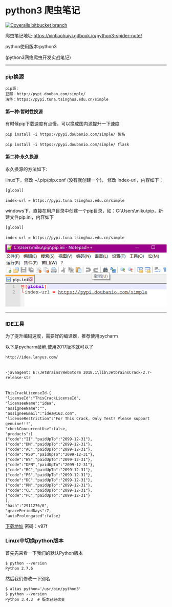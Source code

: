 # python3 爬虫笔记

[![Coveralls bitbucket branch](	https://img.shields.io/badge/python3爬虫笔记-心跳回忆-green.svg?longCache=true&style=plastic)](https://github.com/CoderAngle/python3-spider-note)

爬虫笔记地址:https://xintiaohuiyi.gitbook.io/python3-spider-note/
  
python使用版本:python3

\(python3网络爬虫开发实战笔记\)

---

### pip换源

```
pip源:
豆瓣：http://pypi.douban.com/simple/
清华：https://pypi.tuna.tsinghua.edu.cn/simple
```

#### 第一种:暂时性换源

有时候pip下载速度有点慢，可以换成国内源提升一下速度

```
pip install -i https://pypi.doubanio.com/simple/ 包名 

pip install -i https://pypi.doubanio.com/simple/ flask
```

#### 第二种:永久换源

永久换源的方法如下:

linux下，修改 ~/.pip/pip.conf \(没有就创建一个\)， 修改 index-url，内容如下：

```
[global]

index-url = https://pypi.tuna.tsinghua.edu.cn/simple
```

windows下，直接在用户目录中创建一个pip目录，如：C:\Users\miku\pip，新建文件pip.ini，内容如下

```
[global]

index-url = https://pypi.tuna.tsinghua.edu.cn/simple
```

![](/assets/000.png)

---

### IDE工具

为了提升编码速度，需要好的编译器，推荐使用pycharm

以下是pycharm破解,使用2017版本就可以了

```
http://idea.lanyus.com/


-javaagent: E:\JetBrains\WebStorm 2018.1\lib\JetbrainsCrack-2.7-release-str


ThisCrackLicenseId-{
"licenseId":"ThisCrackLicenseId",
"licenseeName":"idea",
"assigneeName":"",
"assigneeEmail":"idea@163.com",
"licenseRestriction":"For This Crack, Only Test! Please support genuine!!!",
"checkConcurrentUse":false,
"products":[
{"code":"II","paidUpTo":"2099-12-31"},
{"code":"DM","paidUpTo":"2099-12-31"},
{"code":"AC","paidUpTo":"2099-12-31"},
{"code":"RS0","paidUpTo":"2099-12-31"},
{"code":"WS","paidUpTo":"2099-12-31"},
{"code":"DPN","paidUpTo":"2099-12-31"},
{"code":"RC","paidUpTo":"2099-12-31"},
{"code":"PS","paidUpTo":"2099-12-31"},
{"code":"DC","paidUpTo":"2099-12-31"},
{"code":"RM","paidUpTo":"2099-12-31"},
{"code":"CL","paidUpTo":"2099-12-31"},
{"code":"PC","paidUpTo":"2099-12-31"}
],
"hash":"2911276/0",
"gracePeriodDays":7,
"autoProlongated":false}
```

[下载地址](https://pan.baidu.com/s/1si1u-15AhTkWq2bRdkascQ ) 密码：v97f

### Linux中切换python版本

首先先来看一下我们的默认Python版本

```
$ python --version
Python 2.7.6
```

然后我们修改一下别名

```
$ alias python='/usr/bin/python3'
$ python --version
Python 3.4.3  # 版本已经改变
```

